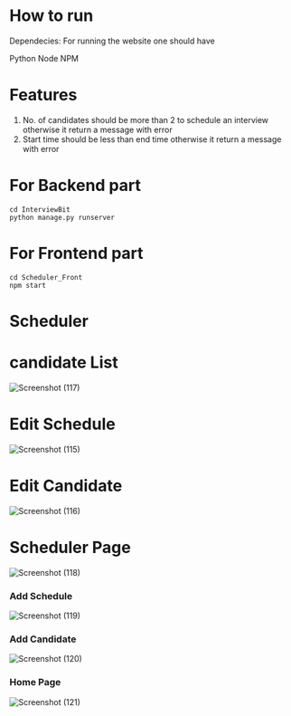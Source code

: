 # How to run

Dependecies: For running the website one should have 

Python
Node
NPM

# Features

1. No. of candidates should be more than 2 to schedule an interview otherwise it return a message with error
2. Start time should be less than end time otherwise it return a message with error

# For Backend part

```
cd InterviewBit
python manage.py runserver

```

# For Frontend part

```
cd Scheduler_Front
npm start

```

# Scheduler

# candidate List 

![Screenshot (117)](https://user-images.githubusercontent.com/47604864/122671557-eafb0480-d1e4-11eb-8420-047dbd211373.png)

# Edit Schedule

![Screenshot (115)](https://user-images.githubusercontent.com/47604864/122671518-b0916780-d1e4-11eb-9df4-379772031a19.png)

# Edit Candidate

![Screenshot (116)](https://user-images.githubusercontent.com/47604864/122671541-d0c12680-d1e4-11eb-8fd4-7724ab9d79e8.png)

# Scheduler Page

![Screenshot (118)](https://user-images.githubusercontent.com/47604864/122671586-0b2ac380-d1e5-11eb-88c8-ffd6051373ba.png)

### Add Schedule

![Screenshot (119)](https://user-images.githubusercontent.com/47604864/122671606-2990bf00-d1e5-11eb-8f2e-f18ea08daeea.png)

### Add Candidate

![Screenshot (120)](https://user-images.githubusercontent.com/47604864/122671643-5218b900-d1e5-11eb-96d9-056d8065ad72.png)

### Home Page

![Screenshot (121)](https://user-images.githubusercontent.com/47604864/122671670-72e10e80-d1e5-11eb-91bb-eec0606cfdc7.png)




